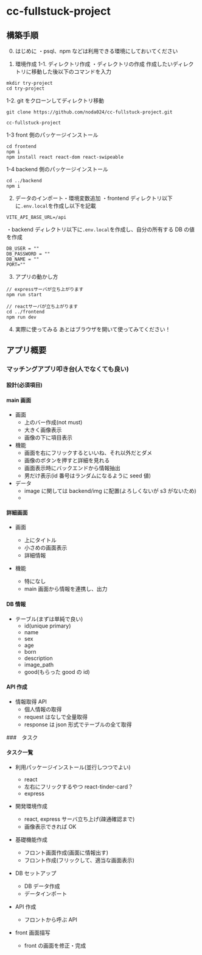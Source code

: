 # cc-fullstuck-project

## 構築手順

0. はじめに
   ・psql、npm などは利用できる環境にしておいてください

1. 環境作成
   1-1. ディレクトリ作成
   ・ディレクトリの作成
   作成したいディレクトリに移動した後以下のコマンドを入力

```
mkdir try-project
cd try-project
```

1-2. git をクローンしてディレクトリ移動

```
git clone https://github.com/noda024/cc-fullstuck-project.git

cc-fullstuck-project
```

1-3 front 側のパッケージインストール

```
cd frontend
npm i
npm install react react-dom react-swipeable
```

1-4 backend 側のパッケージインストール

```
cd ../backend
npm i
```

2. データのインポート・環境変数追加
   ・frontend ディレクトリ以下に`.env.local`を作成し以下を記載

```
VITE_API_BASE_URL=/api
```

・backend ディレクトリ以下に`.env.local`を作成し、自分の所有する DB の値を作成

```
DB_USER = ""
DB_PASSWORD = ""
DB_NAME = ""
PORT=""
```

3. アプリの動かし方

```
// expressサーバが立ち上がります
npm run start

// reactサーバが立ち上がります
cd ../frontend
npm run dev
```

4. 実際に使ってみる
   あとはブラウザを開いて使ってみてください！

## アプリ概要

### マッチングアプリ叩き台(人でなくても良い)

#### 設計(必須項目)

#### main 画面　

- 画面
  - 上のバー作成(not must)
  - 大きく画像表示
  - 画像の下に項目表示
- 機能
  - 画面を右にフリックするといいね、それ以外だとダメ
  - 画像のボタンを押すと詳細を見れる
  - 画面表示時にバックエンドから情報抽出
  - 男だけ表示(id 番号はランダムになるように seed 値)
- データ
  - image に関しては backend/img に配置(よろしくないが s3 がないため)
  -

#### 詳細画面

- 画面

  - 上にタイトル
  - 小さめの画面表示
  - 詳細情報

- 機能
  - 特になし
  - main 画面から情報を連携し、出力

#### DB 情報

- テーブル(まずは単純で良い)
  - id(unique primary)
  - name
  - sex
  - age
  - born
  - description
  - image_path
  - good(もらった good の id)

#### API 作成

- 情報取得 API
  - 個人情報の取得
  - request はなしで全量取得
  - response は json 形式でテーブルの全て取得

###　タスク

#### タスク一覧

- 利用パッケージインストール(並行しつつでよい)

  - react
  - 左右にフリックするやつ react-tinder-card？
  - express

- 開発環境作成

  - react, express サーバ立ち上げ(疎通確認まで)
  - 画像表示できれば OK

- 基礎機能作成
  - フロント画面作成(画面に情報出す)
  - フロント作成(フリックして、適当な画面表示)
- DB セットアップ
  - DB データ作成
  - データインポート
- API 作成
  - フロントから呼ぶ API
- front 画面描写
  - front の画面を修正・完成
